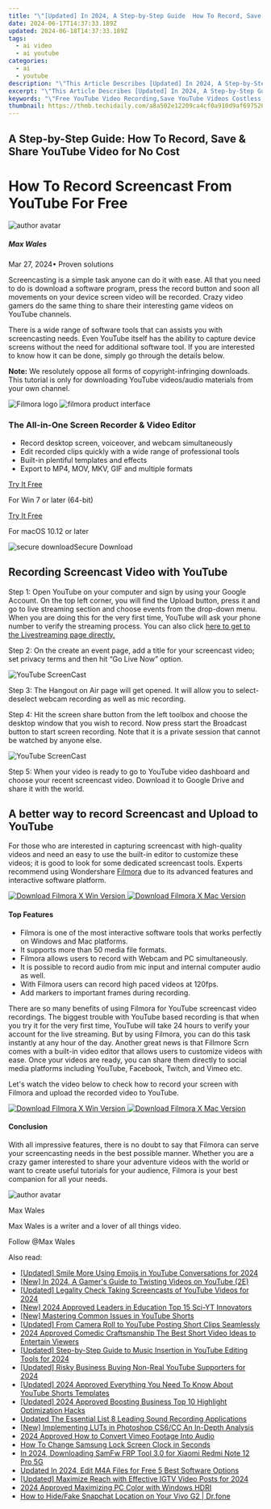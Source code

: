```yaml
---
title: "\"[Updated] In 2024, A Step-by-Step Guide  How To Record, Save & Share YouTube Video for No Cost\""
date: 2024-06-17T14:37:33.189Z
updated: 2024-06-18T14:37:33.189Z
tags:
  - ai video
  - ai youtube
categories:
  - ai
  - youtube
description: "\"This Article Describes [Updated] In 2024, A Step-by-Step Guide: How To Record, Save & Share YouTube Video for No Cost\""
excerpt: "\"This Article Describes [Updated] In 2024, A Step-by-Step Guide: How To Record, Save & Share YouTube Video for No Cost\""
keywords: "\"Free YouTube Video Recording,Save YouTube Videos Costless,YouTube Video Sharing Guide,No-Cost YouTube Video Save,YouTube Record without Charge,Share Videos on YouTube Free,Record YouTube Videos for Free\""
thumbnail: https://thmb.techidaily.com/a8a502e12209ca4cf0a910d9af6975208a0b7497dd6ac900e046b6637a6b7e0e.jpg
---
```


## A Step-by-Step Guide: How To Record, Save & Share YouTube Video for No Cost

# How To Record Screencast From YouTube For Free

![author avatar](https://images.wondershare.com/filmora/article-images/max-wales-author.jpg)

##### Max Wales

 Mar 27, 2024• Proven solutions

Screencasting is a simple task anyone can do it with ease. All that you need to do is download a software program, press the record button and soon all movements on your device screen video will be recorded. Crazy video gamers do the same thing to share their interesting game videos on YouTube channels.

There is a wide range of software tools that can assists you with screencasting needs. Even YouTube itself has the ability to capture device screens without the need for additional software tool. If you are interested to know how it can be done, simply go through the details below.

**Note:** We resolutely oppose all forms of copyright-infringing downloads. This tutorial is only for downloading YouTube videos/audio materials from your own channel.

![Filmora logo](https://images.wondershare.com/filmora/logo_icon/wondershare-filmora-logo-horizontal.png) ![filmora product interface](https://images.wondershare.com/filmora/images/common/filmora-product-banner.png)

### The All-in-One Screen Recorder & Video Editor

* Record desktop screen, voiceover, and webcam simultaneously
* Edit recorded clips quickly with a wide range of professional tools
* Built-in plentiful templates and effects
* Export to MP4, MOV, MKV, GIF and multiple formats

[Try It Free](https://tools.techidaily.com/wondershare/filmora/download/)

For Win 7 or later (64-bit)

[Try It Free](https://tools.techidaily.com/wondershare/filmora/download/)

For macOS 10.12 or later

![secure download](https://static.wondershare.com/images-filmora/images/common/securety.svg)Secure Download

## Recording Screencast Video with YouTube

Step 1: Open YouTube on your computer and sign by using your Google Account. On the top left corner, you will find the Upload button, press it and go to live streaming section and choose events from the drop-down menu. When you are doing this for the very first time, YouTube will ask your phone number to verify the streaming process. You can also click [here to get to the Livestreaming page directly.](https://www.youtube.com/live%5Fdashboard)

Step 2: On the create an event page, add a title for your screencast video; set privacy terms and then hit “Go Live Now” option.

![YouTube ScreenCast](https://images.wondershare.com/filmora/article-images/youtube-screencast-events.jpg)

Step 3: The Hangout on Air page will get opened. It will allow you to select-deselect webcam recording as well as mic recording.

Step 4: Hit the screen share button from the left toolbox and choose the desktop window that you wish to record. Now press start the Broadcast button to start screen recording. Note that it is a private session that cannot be watched by anyone else.

![YouTube ScreenCast](https://images.wondershare.com/filmora/article-images/youtube-screencast-hangouts.jpg)

Step 5: When your video is ready to go to YouTube video dashboard and choose your recent screencast video. Download it to Google Drive and share it with the world.

## A better way to record Screencast and Upload to YouTube

For those who are interested in capturing screencast with high-quality videos and need an easy to use the built-in editor to customize these videos; it is good to look for some dedicated screencast tools. Experts recommend using Wondershare [Filmora](https://tools.techidaily.com/wondershare/filmora/download/) due to its advanced features and interactive software platform.

[![Download Filmora X Win Version](https://images.wondershare.com/filmora/guide/download-btn-win.jpg) ](https://tools.techidaily.com/wondershare/filmora/download/) [![Download Filmora X Mac Version](https://images.wondershare.com/filmora/guide/download-btn-mac.jpg) ](https://tools.techidaily.com/wondershare/filmora/download/)

#### Top Features

* Filmora is one of the most interactive software tools that works perfectly on Windows and Mac platforms.
* It supports more than 50 media file formats.
* Filmora allows users to record with Webcam and PC simultaneously.
* It is possible to record audio from mic input and internal computer audio as well.
* With Filmora users can record high paced videos at 120fps.
* Add markers to important frames during recording.

There are so many benefits of using Filmora for YouTube screencast video recordings. The biggest trouble with YouTube based recording is that when you try it for the very first time, YouTube will take 24 hours to verify your account for the live streaming. But by using Filmora, you can do this task instantly at any hour of the day. Another great news is that Fillmore Scrn comes with a built-in video editor that allows users to customize videos with ease. Once your videos are ready, you can share them directly to social media platforms including YouTube, Facebook, Twitch, and Vimeo etc.

Let's watch the video below to check how to record your screen with Filmora and upload the recorded video to YouTube.

[![Download Filmora X Win Version](https://images.wondershare.com/filmora/guide/download-btn-win.jpg) ](https://tools.techidaily.com/wondershare/filmora/download/) [![Download Filmora X Mac Version](https://images.wondershare.com/filmora/guide/download-btn-mac.jpg) ](https://tools.techidaily.com/wondershare/filmora/download/)

#### Conclusion

With all impressive features, there is no doubt to say that Filmora can serve your screencasting needs in the best possible manner. Whether you are a crazy gamer interested to share your adventure videos with the world or want to create useful tutorials for your audience, Filmora is your best companion for all your needs.

![author avatar](https://images.wondershare.com/filmora/article-images/max-wales-author.jpg)

Max Wales

Max Wales is a writer and a lover of all things video.

Follow @Max Wales


<ins class="adsbygoogle"
     style="display:block"
     data-ad-format="autorelaxed"
     data-ad-client="ca-pub-7571918770474297"
     data-ad-slot="1223367746"></ins>



<ins class="adsbygoogle"
     style="display:block"
     data-ad-client="ca-pub-7571918770474297"
     data-ad-slot="8358498916"
     data-ad-format="auto"
     data-full-width-responsive="true"></ins>

<span class="atpl-alsoreadstyle">Also read:</span>
<div><ul>
<li><a href="https://youtube-web.techidaily.com/ed-smile-more-using-emojis-in-youtube-conversations-for-2024/"><u>[Updated] Smile More  Using Emojis in YouTube Conversations for 2024</u></a></li>
<li><a href="https://youtube-web.techidaily.com/n-2024-a-gamers-guide-to-twisting-videos-on-youtube-2e/"><u>[New] In 2024, A Gamer's Guide to Twisting Videos on YouTube (2E)</u></a></li>
<li><a href="https://youtube-web.techidaily.com/ed-legality-check-taking-screencasts-of-youtube-videos-for-2024/"><u>[Updated] Legality Check  Taking Screencasts of YouTube Videos for 2024</u></a></li>
<li><a href="https://youtube-web.techidaily.com/024-approved-leaders-in-education-top-15-sci-yt-innovators/"><u>[New] 2024 Approved  Leaders in Education  Top 15 Sci-YT Innovators</u></a></li>
<li><a href="https://youtube-web.techidaily.com/astering-common-issues-in-youtube-shorts/"><u>[New] Mastering Common Issues in YouTube Shorts</u></a></li>
<li><a href="https://youtube-web.techidaily.com/ed-from-camera-roll-to-youtube-posting-short-clips-seamlessly/"><u>[Updated] From Camera Roll to YouTube  Posting Short Clips Seamlessly</u></a></li>
<li><a href="https://youtube-web.techidaily.com/approved-comedic-craftsmanship-the-best-short-video-ideas-to-entertain-viewers/"><u>2024 Approved  Comedic Craftsmanship  The Best Short Video Ideas to Entertain Viewers</u></a></li>
<li><a href="https://youtube-web.techidaily.com/ed-step-by-step-guide-to-music-insertion-in-youtube-editing-tools-for-2024/"><u>[Updated] Step-by-Step Guide to Music Insertion in YouTube Editing Tools for 2024</u></a></li>
<li><a href="https://youtube-web.techidaily.com/ed-risky-business-buying-non-real-youtube-supporters-for-2024/"><u>[Updated] Risky Business  Buying Non-Real YouTube Supporters for 2024</u></a></li>
<li><a href="https://youtube-web.techidaily.com/ed-2024-approved-everything-you-need-to-know-about-youtube-shorts-templates/"><u>[Updated] 2024 Approved  Everything You Need To Know About YouTube Shorts Templates</u></a></li>
<li><a href="https://instagram-video-recordings.techidaily.com/updated-2024-approved-boosting-business-top-10-highlight-optimization-hacks/"><u>[Updated] 2024 Approved  Boosting Business  Top 10 Highlight Optimization Hacks</u></a></li>
<li><a href="https://sound-tweaking.techidaily.com/updated-the-essential-list-8-leading-sound-recording-applications/"><u>Updated The Essential List 8 Leading Sound Recording Applications</u></a></li>
<li><a href="https://some-knowledge.techidaily.com/new-implementing-luts-in-photoshop-cs6cc-an-in-depth-analysis/"><u>[New] Implementing LUTs in Photoshop CS6/CC  An In-Depth Analysis</u></a></li>
<li><a href="https://vimeo-videos.techidaily.com/2024-approved-how-to-convert-vimeo-footage-into-audio/"><u>2024 Approved  How to Convert Vimeo Footage Into Audio</u></a></li>
<li><a href="https://android-unlock.techidaily.com/how-to-change-samsung-lock-screen-clock-in-seconds-by-drfone-android/"><u>How To Change Samsung Lock Screen Clock in Seconds</u></a></li>
<li><a href="https://unlock-android.techidaily.com/in-2024-downloading-samfw-frp-tool-30-for-xiaomi-redmi-note-12-pro-5g-by-drfone-android/"><u>In 2024, Downloading SamFw FRP Tool 3.0 for Xiaomi Redmi Note 12 Pro 5G</u></a></li>
<li><a href="https://ai-video-apps.techidaily.com/updated-in-2024-edit-m4a-files-for-free-5-best-software-options/"><u>Updated In 2024, Edit M4A Files for Free 5 Best Software Options</u></a></li>
<li><a href="https://instagram-clips.techidaily.com/updated-maximize-reach-with-effective-igtv-video-posts-for-2024/"><u>[Updated] Maximize Reach with Effective IGTV Video Posts for 2024</u></a></li>
<li><a href="https://extra-guidance.techidaily.com/2024-approved-maximizing-pc-color-with-windows-hdri/"><u>2024 Approved  Maximizing PC Color with Windows HDRI</u></a></li>
<li><a href="https://review-topics.techidaily.com/how-to-hidefake-snapchat-location-on-your-vivo-g2-drfone-by-drfone-virtual-android/"><u>How to Hide/Fake Snapchat Location on Your Vivo G2 | Dr.fone</u></a></li>
</ul></div>
